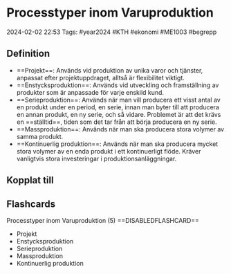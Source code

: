 # Processtyper inom Varuproduktion

2024-02-02 22:53
Tags: #year2024 #KTH #ekonomi #ME1003 #begrepp

## Definition

- ==Projekt==: Används vid produktion av unika varor och tjänster, anpassat efter projektuppdraget, alltså är flexibilitet viktigt.
- ==Enstycksproduktion==: Används vid utveckling och framställning av produkter som är anpassade för varje enskild kund.
- ==Serieproduktion==: Används när man vill producera ett visst antal av en produkt under en period, en serie, innan man byter till att producera en annan produkt, en ny serie, och så vidare. Problemet är att det krävs en ==ställtid==, tiden som det tar från att börja producera en ny serie.
- ==Massproduktion==: Används när man ska producera stora volymer av samma produkt.
- ==Kontinuerlig produktion==: Används när man ska producera mycket stora volymer av en enda produkt i ett kontinuerligt flöde. Kräver vanligtvis stora investeringar i produktionsanläggningar.

## Kopplat till

## Flashcards

Processtyper inom Varuproduktion (5)
==DISABLEDFLASHCARD==
- Projekt
- Enstycksproduktion
- Serieproduktion
- Massproduktion
- Kontinuerlig produktion
<!--SR:!2024-02-09,1,230!2024-02-10,1,228-->
